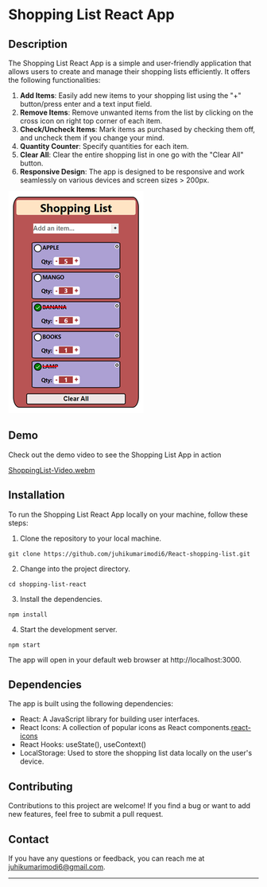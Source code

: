 # Shopping List React App

## Description

The Shopping List React App is a simple and user-friendly application that allows users to create and manage their shopping lists efficiently. It offers the following functionalities:
1. **Add Items**: Easily add new items to your shopping list using the "+" button/press enter and a text input field. 
2. **Remove Items**: Remove unwanted items from the list by clicking on the cross icon on right top corner of each item.
3. **Check/Uncheck Items**: Mark items as purchased by checking them off, and uncheck them if you change your mind.
4. **Quantity Counter**: Specify quantities for each item.
5. **Clear All**: Clear the entire shopping list in one go with the "Clear All" button.
6. **Responsive Design**: The app is designed to be responsive and work seamlessly on various devices and screen sizes > 200px.

![App Screenshot](ShoppingList-screenshot1.PNG)

## Demo

Check out the demo video to see the Shopping List App in action

[ShoppingList-Video.webm](https://github.com/juhikumarimodi6/React-shopping-list/assets/71226446/772a65ad-fc9c-4e6c-9380-78a8b78931ef)


## Installation

To run the Shopping List React App locally on your machine, follow these steps:
1. Clone the repository to your local machine.
```
git clone https://github.com/juhikumarimodi6/React-shopping-list.git
```
2. Change into the project directory.
```
cd shopping-list-react
```
3. Install the dependencies.
```
npm install
```
4. Start the development server.
```
npm start
```
The app will open in your default web browser at http://localhost:3000.


## Dependencies

The app is built using the following dependencies:
- React: A JavaScript library for building user interfaces.
- React Icons: A collection of popular icons as React components.[react-icons](https://react-icons.github.io/react-icons/)
- React Hooks: useState(), useContext()
- LocalStorage: Used to store the shopping list data locally on the user's device.

## Contributing

Contributions to this project are welcome! If you find a bug or want to add new features, feel free to submit a pull request.

## Contact

If you have any questions or feedback, you can reach me at [juhikumarimodi6@gmail.com](mailto:juhikumarimodi6@gmail.com).

---
